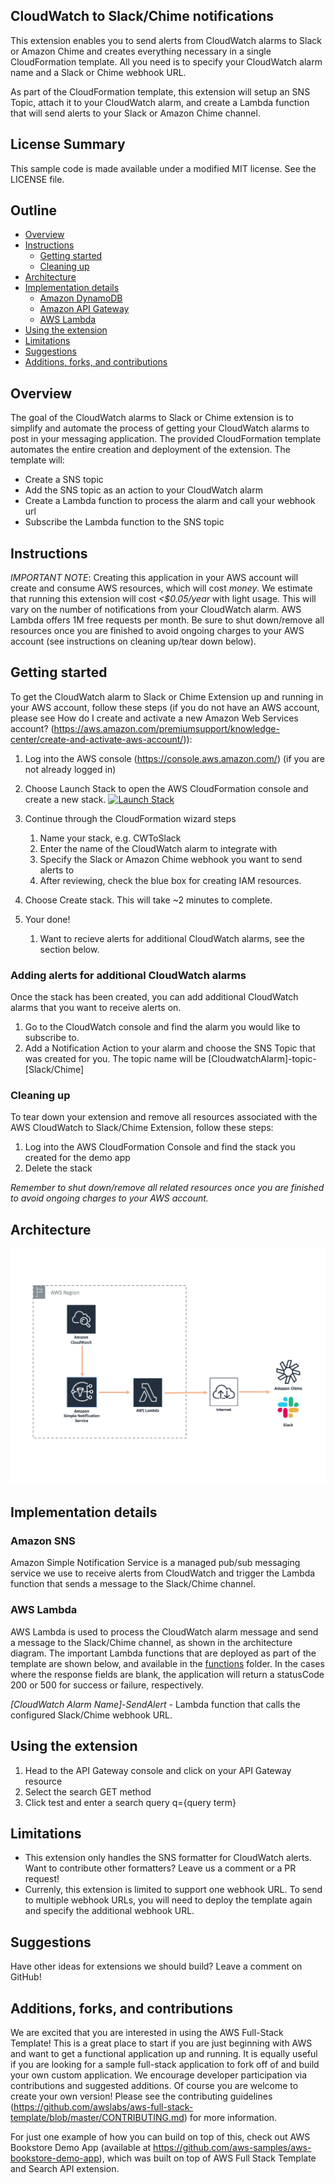 ## CloudWatch to Slack/Chime notifications

This extension enables you to send alerts from CloudWatch alarms to Slack or Amazon Chime and creates everything necessary in a single CloudFormation template. All you need is to specify your CloudWatch alarm name and a Slack or Chime webhook URL.

As part of the CloudFormation template, this extension will setup an SNS Topic, attach it to your CloudWatch alarm, and create a Lambda function that will send alerts to your Slack or Amazon Chime channel.


## License Summary

This sample code is made available under a modified MIT license. See the LICENSE file.

## Outline

- [Overview](#overview)
- [Instructions](#instructions)
  - [Getting started](#getting-started)
  - [Cleaning up](#cleaning-up)
- [Architecture](#architecture)
- [Implementation details](#implementation-details)
  - [Amazon DynamoDB](#amazon-dynamodb-streams)
  - [Amazon API Gateway](#amazon-api-gateway)
  - [AWS Lambda](#aws-lambda)
- [Using the extension](#using-the-extension)
- [Limitations](#limitations)
- [Suggestions](#suggestions)
- [Additions, forks, and contributions](#additions-forks-and-contributions)

## Overview

The goal of the CloudWatch alarms to Slack or Chime extension is to simplify and automate the process of getting your CloudWatch alarms to post in your messaging application. The provided CloudFormation template automates the entire creation and deployment of the extension.  The template will:

* Create a SNS topic
* Add the SNS topic as an action to your CloudWatch alarm
* Create a Lambda function to process the alarm and call your webhook url
* Subscribe the Lambda function to the SNS topic 

## Instructions

*IMPORTANT NOTE*: Creating this application in your AWS account will create and consume AWS resources, which will cost *money*. We estimate that running this extension will cost *<$0.05/year* with light usage. This will vary on the number of notifications from your CloudWatch alarm. AWS Lambda offers 1M free requests per month. Be sure to shut down/remove all resources once you are finished to avoid ongoing charges to your AWS account (see instructions on cleaning up/tear down below).

## Getting started

To get the CloudWatch alarm to Slack or Chime Extension up and running in your AWS account, follow these steps (if you do not have an AWS account, please see How do I create and activate a new Amazon Web Services account? (https://aws.amazon.com/premiumsupport/knowledge-center/create-and-activate-aws-account/)):

1. Log into the AWS console (https://console.aws.amazon.com/) (if you are not already logged in)
2. Choose Launch Stack to open the AWS CloudFormation console and create a new stack.
[![Launch Stack](https://cdn.rawgit.com/buildkite/cloudformation-launch-stack-button-svg/master/launch-stack.svg)](https://console.aws.amazon.com/cloudformation/home#/stacks/new?stackName=SearchAPI&templateURL=https://aws-dmas.s3.amazonaws.com/alarm-to-alert/master.yaml)

3. Continue through the CloudFormation wizard steps
    1. Name your stack, e.g. CWToSlack
    2. Enter the name of the CloudWatch alarm to integrate with
    3. Specify the Slack or Amazon Chime webhook you want to send alerts to
    4. After reviewing, check the blue box for creating IAM resources. 
4. Choose Create stack. This will take ~2 minutes to complete. 
5. Your done! 
    1. Want to recieve alerts for additional CloudWatch alarms, see  the section below. 

### Adding alerts for additional CloudWatch alarms

Once the stack has been created, you can add additional CloudWatch alarms that you want to receive alerts on. 
1. Go to the CloudWatch console and find the alarm you would like to subscribe to.
2. Add a Notification Action to your alarm and choose the SNS Topic that was created for you. The topic name will be [CloudwatchAlarm]-topic-[Slack/Chime]


### Cleaning up

To tear down your extension and remove all resources associated with the AWS CloudWatch to Slack/Chime Extension, follow these steps:

1. Log into the AWS CloudFormation Console and find the stack you created for the demo app
2. Delete the stack

*Remember to shut down/remove all related resources once you are finished to avoid ongoing charges to your AWS account.*

## Architecture

![Architecture](architecture.png)

## Implementation details

### Amazon SNS

Amazon Simple Notification Service is a managed pub/sub messaging service we use to receive alerts from CloudWatch and trigger the Lambda function that sends a message to the Slack/Chime channel.

### AWS Lambda

AWS Lambda is used to process the CloudWatch alarm message and send a message to the Slack/Chime channel, as shown in the architecture diagram. The important Lambda functions that are deployed as part of the template are shown below, and available in the [functions](https://github.com/awslabs/aws-full-stack-template/tree/master/extensions/search-api/functions) folder. In the cases where the response fields are blank, the application will return a statusCode 200 or 500 for success or failure, respectively.

*[CloudWatch Alarm Name]-SendAlert* - Lambda function that calls the configured Slack/Chime webhook URL. 

## Using the extension

1. Head to the API Gateway console and click on your API Gateway resource
2. Select the search GET method
3. Click test and enter a search query q={query term}

## Limitations 

- This extension only handles the SNS formatter for CloudWatch alerts. Want to contribute other formatters? Leave us a comment or a PR request!
- Currenly, this extension is limited to support one webhook URL. To send to multiple webhook URLs, you will need to deploy the template again and specify the additional webhook URL.

## Suggestions

Have other ideas for extensions we should build? Leave a comment on GitHub!

## Additions, forks, and contributions

We are excited that you are interested in using the AWS Full-Stack Template! This is a great place to start if you are just beginning with AWS and want to get a functional application up and running. It is equally useful if you are looking for a sample full-stack application to fork off of and build your own custom application. We encourage developer participation via contributions and suggested additions. Of course you are welcome to create your own version!
Please see the contributing guidelines (https://github.com/awslabs/aws-full-stack-template/blob/master/CONTRIBUTING.md) for more information.

For just one example of how you can build on top of this, check out AWS Bookstore Demo App (available at https://github.com/aws-samples/aws-bookstore-demo-app), which was built on top of AWS Full Stack Template and Search API extension.
